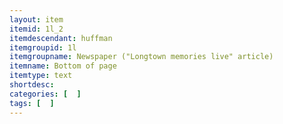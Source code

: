 ```yaml
---
layout: item
itemid: 1l_2
itemdescendant: huffman
itemgroupid: 1l
itemgroupname: Newspaper ("Longtown memories live" article)
itemname: Bottom of page
itemtype: text
shortdesc: 
categories: [  ]
tags: [  ]
---
```







